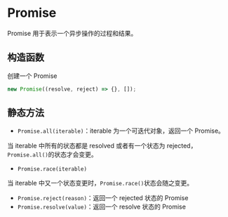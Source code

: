 # Promise

Promise 用于表示一个异步操作的过程和结果。

## 构造函数

创建一个 Promise

```javascript
new Promise((resolve, reject) => {}, []);
```

## 静态方法

- `Promise.all(iterable)`：iterable 为一个可迭代对象，返回一个 Promise。

当 iterable 中所有的状态都是 resolved 或者有一个状态为 rejected，`Promise.all()`的状态才会变更。

- `Promise.race(iterable)`

当 iterable 中又一个状态变更时，`Promise.race()`状态会随之变更。

- `Promise.reject(reason)`：返回一个 rejected 状态的 Promise
- `Promise.resolve(value)`：返回一个 resolve 状态的 Promise